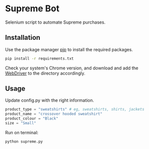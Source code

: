 # Supreme Bot

Selenium script to automate Supreme purchases.

## Installation

Use the package manager [pip](https://pip.pypa.io/en/stable/) to install the required packages.

```bash
pip install -r requirements.txt
```

Check your system's Chrome version, and download and add the [WebDriver](https://chromedriver.chromium.org/downloads) to the directory accordingly.


## Usage

Update config.py with the right information.
```python
product_type = "sweatshirts" # eg, sweatshirts, shirts, jackets
product_name = "crossover hooded sweatshirt"
product_colour = "Black"   
size = "Small"
```

Run on terminal:
```bash
python supreme.py
```
